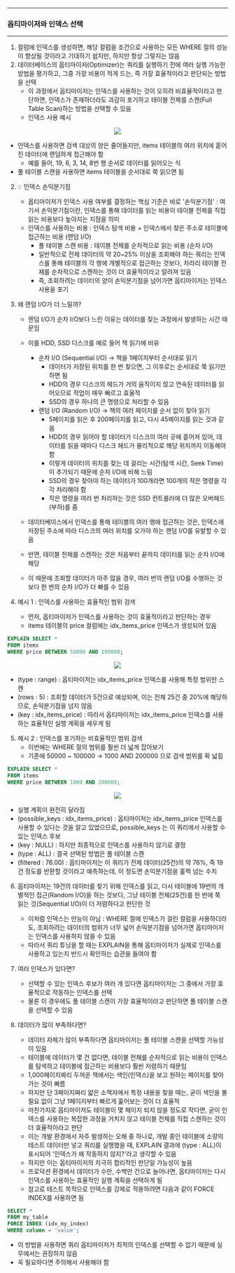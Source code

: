 -----
### 옵티마이저와 인덱스 선택
-----
1. 컬럼에 인덱스를 생성하면, 해당 컬럼을 조건으로 사용하는 모든 WHERE 절의 성능이 향상될 것이라고 기대하기 쉽지만, 하지만 항상 그렇지는 않음
2. 데이터베이스의 옵티마이저(Optimizer)는 쿼리를 실행하기 전에 여러 실행 가능한 방법을 평가하고, 그중 가장 비용이 적게 드는, 즉 가장 효율적이라고 판단되는 방법을 선택
   - 이 과정에서 옵티마이저는 인덱스를 사용하는 것이 오히려 비효율적이라고 판단하면, 인덱스가 존재하더라도 과감히 포기하고 테이블 전체를 스캔(Full Table Scan)하는 방법을 선택할 수 있음
   - 인덱스 사용 예시
<div align="center">
<img src="https://github.com/user-attachments/assets/c0d5ee1a-814e-4105-99de-d18ae4f8e9ab">
</div>

   - 인덱스를 사용하면 검색 대상의 양은 줄어들지만, items 테이블의 여러 위치에 흩어진 데이터에 랜덤하게 접근해야 함
     + 예를 들어, 19, 6, 3, 14, 8번 행 순서로 데이터를 읽어오는 식
   - 풀 테이블 스캔을 사용하면 items 테이블을 순서대로 쭉 읽으면 됨

2. 💡 인덱스 손익분기점
   - 옵티마이저가 인덱스 사용 여부를 결정하는 핵심 기준은 바로 '손익분기점' : 여기서 손익분기점이란, 인덱스를 통해 데이터를 읽는 비용이 테이블 전체를 직접 읽는 비용보다 높아지는 지점을 의미
   - 인덱스를 사용하는 비용 : 인덱스 탐색 비용 + 인덱스에서 찾은 주소로 테이블에 접근하는 비용 (랜덤 I/O)
     + 풀 테이블 스캔 비용 : 테이블 전체를 순차적으로 읽는 비용 (순차 I/O)
     + 일반적으로 전체 데이터의 약 20~25% 이상을 조회해야 하는 쿼리는 인덱스를 통해 테이블의 각 행에 개별적으로 접근하는 것보다, 차라리 테이블 전체를 순차적으로 스캔하는 것이 더 효율적이라고 알려져 있음
     + 즉, 조회하려는 데이터의 양이 손익분기점을 넘어가면 옵티마이저는 인덱스 사용을 포기

3. 왜 랜덤 I/O가 더 느릴까?
   - 랜덤 I/O가 순차 I/O보다 느린 이유는 데이터를 찾는 과정에서 발생하는 시간 때문임
   - 이를 HDD, SSD 디스크를 예로 들어 책 읽기에 비유
      + 순차 I/O (Sequential I/O) → 책을 1페이지부터 순서대로 읽기
         * 데이터가 저장된 위치를 한 번 찾으면, 그 이후로는 순서대로 쭉 읽기만 하면 됨
         * HDD의 경우 디스크의 헤드가 거의 움직이지 않고 연속된 데이터를 읽어오므로 작업이 매우 빠르고 효율적
         * SSD의 경우 하나의 큰 명령으로 처리할 수 있음
      + 랜덤 I/O (Random I/O) → 책의 여러 페이지를 순서 없이 찾아 읽기
         * 5페이지를 읽은 후 200페이지를 읽고, 다시 45페이지를 읽는 것과 같음
         * HDD의 경우 읽어야 할 데이터가 디스크의 여러 곳에 흩어져 있어, 데이터를 읽을 때마다 디스크 헤드가 물리적으로 해당 위치까지 이동해야 함
         * 이렇게 데이터의 위치를 찾는 데 걸리는 시간(탐색 시간, Seek Time)이 추가되기 때문에 순차 I/O에 비해 느림
         * SSD의 경우 찾아야 하는 데이터가 100개라면 100개의 작은 명령을 각각 처리해야 함
         * 작은 명령을 여러 번 처리하는 것은 SSD 컨트롤러에 더 많은 오버헤드(부하)를 줌
         
    - 데이터베이스에서 인덱스를 통해 테이블의 여러 행에 접근하는 것은, 인덱스에 저장된 주소에 따라 디스크의 여러 위치를 오가야 하는 랜덤 I/O를 유발할 수 있음
    - 반면, 테이블 전체를 스캔하는 것은 처음부터 끝까지 데이터를 읽는 순차 I/O에 해당
    - 이 때문에 조회할 데이터가 아주 많을 경우, 여러 번의 랜덤 I/O를 수행하는 것보다 한 번의 순차 I/O가 더 빠를 수 있음

4. 예시 1 : 인덱스를 사용하는 효율적인 범위 검색
   - 먼저, 옵티마이저가 인덱스를 사용하는 것이 효율적이라고 판단하는 경우
   - items 테이블의 price 컬럼에는 idx_items_price 인덱스가 생성되어 있음
```sql
EXPLAIN SELECT *
FROM items
WHERE price BETWEEN 50000 AND 100000;
```
<div align="center">
<img src="https://github.com/user-attachments/assets/36c20590-b191-4b49-95da-37254ee532c3">
</div>

   - (type : range) : 옵티마이저는 idx_items_price 인덱스를 사용해 특정 범위만 스캔
   - (rows : 5) : 조회할 데이터가 5건으로 예상되며, 이는 전체 25건 중 20%에 해당하므로, 손익분기점을 넘지 않음
   - (key : idx_items_price) : 따라서 옵티마이저는 idx_items_price 인덱스를 사용하는 효율적인 실행 계획을 세우게 됨

5. 예시 2 : 인덱스를 포기하는 비효율적인 범위 검색
   - 이번에는 WHERE 절의 범위를 훨씬 더 넓게 잡아보기
   - 기존에 50000 ~ 100000 → 1000 AND 200000 으로 검색 범위를 확 넓힘
```sql
EXPLAIN SELECT *
FROM items
WHERE price BETWEEN 1000 AND 200000;
```
<div align="center">
<img src="https://github.com/user-attachments/assets/fc44f876-dd90-4995-a114-7ed69633dda9">
</div>

   - 실행 계획이 완전히 달라짐
   - (possible_keys : idx_items_price) : 옵티마이저는 idx_items_price 인덱스를 사용할 수 있다는 것을 알고 있었으므로, possible_keys 는 이 쿼리에서 사용할 수 있는 인덱스 후보
   - (key : NULL) : 하지만 최종적으로 인덱스를 사용하지 않기로 결정
   - (type : ALL) : 결국 선택된 방법은 풀 테이블 스캔
   - (filtered : 76.00) : 옵티마이저는 이 쿼리가 전체 데이터(25건)의 약 76%, 즉 19건 정도를 반환할 것이라고 예측하는데, 이 정도면 손익분기점을 훌쩍 넘는 수치

6. 옵티마이저는 19건의 데이터를 찾기 위해 인덱스를 읽고, 다시 테이블에 19번의 개별적인 접근(Random I/O)을 하는 것보다, 그냥 테이블 전체(25건)를 한 번에 쭉 읽는 것(Sequential I/O)이 더 저렴하다고 판단한 것
   - 이처럼 인덱스는 만능이 아님 : WHERE 절에 인덱스가 걸린 컬럼을 사용하더라도, 조회하려는 데이터의 범위가 너무 넓어 손익분기점을 넘어가면 옵티마이저는 인덱스를 사용하지 않을 수 있음
   - 따라서 쿼리 튜닝을 할 때는 EXPLAIN을 통해 옵티마이저가 실제로 인덱스를 사용하고 있는지 반드시 확인하는 습관을 들여야 함

7. 여러 인덱스가 있다면?
   - 선택할 수 있는 인덱스 후보가 여러 개 있다면 옵티마이저는 그 중에서 가장 효율적으로 작동하는 인덱스를 선택
   - 물론 이 경우에도 풀 테이블 스캔이 가장 효율적이라고 판단하면 풀 테이블 스캔을 선택할 수 있음

8. 데이터가 많이 부족하다면?
   - 데이터 자체가 많이 부족하다면 옵티마이저는 풀 테이블 스캔을 선택할 가능성이 있음
   - 테이블에 데이터가 몇 건 없다면, 테이블 전체를 순차적으로 읽는 비용이 인덱스를 탐색하고 테이블에 접근하는 비용보다 훨씬 저렴하기 때문임
   - 1,000페이지짜리 두꺼운 책에서는 색인(인덱스)을 보고 원하는 페이지를 찾아가는 것이 빠름
   - 하지만 단 3페이지짜리 얇은 소책자에서 특정 내용을 찾을 때는, 굳이 색인을 볼 필요 없이 그냥 1페이지부터 빠르게 훑어보는 것이 더 효율적
   - 마찬가지로 옵티마이저도 테이블이 몇 페이지 되지 않을 정도로 작다면, 굳이 인덱스를 사용하는 복잡한 과정을 거치지 않고 테이블 전체를 직접 스캔하는 것이 더 효율적이라고 판단
   - 이는 개발 환경에서 자주 발생하는 오해 중 하나로, 개발 중인 테이블에 소량의 테스트 데이터만 넣고 쿼리를 실행했을 때, EXPLAIN 결과에 (type : ALL)이 표시되어 '인덱스가 왜 작동하지 않지?'라고 생각할 수 있음
   - 하지만 이는 옵티마이저의 지극히 합리적인 판단일 가능성이 높음
   - 프로덕션 환경에서 데이터가 수만, 수백만 건으로 늘어나면, 옵티마이저는 다시 인덱스를 사용하는 효율적인 실행 계획을 선택하게 될 
   - 참고로 테스트 목적으로 인덱스를 강제로 적용하려면 다음과 같이 FORCE INDEX를 사용하면 됨
```sql
SELECT *
FROM my_table
FORCE INDEX (idx_my_index)
WHERE column = 'value';
```
   - 이 방법을 사용하면 쿼리 옵티마이저가 최적의 인덱스를 선택할 수 없기 때문에 실무에서는 권장하지 않음
   - 꼭 필요하다면 주의해서 사용해야 함

